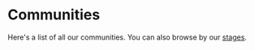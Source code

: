 # Communities

Here's a list of all our communities. You can also browse by our [stages](/stages/).
